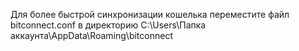Для более быстрой синхронизации кошелька переместите файл bitconnect.conf в директорию C:\Users\Папка аккаунта\AppData\Roaming\bitconnect
